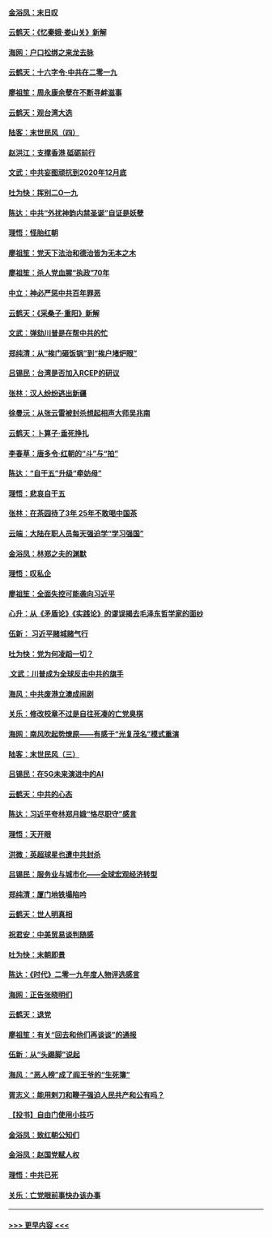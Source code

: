#### [金浴凤：末日叹](../pages/nsc993/n11752359.md?t=12292255) 
#### [云鹤天：《忆秦娥‧娄山关》新解](../pages/nsc993/n11752348.md?t=12292255) 
#### [海网：户口松绑之来龙去脉](../pages/nsc993/n11752328.md?t=12292255) 
#### [云鹤天：十六字令‧中共在二零一九](../pages/nsc993/n11752305.md?t=12292255) 
#### [廖祖笙：周永康余孽在不断寻衅滋事](../pages/nsc993/n11751013.md?t=12292255) 
#### [云鹤天：观台湾大选](../pages/nsc993/n11751007.md?t=12292255) 
#### [陆客：末世民风（四）](../pages/nsc993/n11749203.md?t=12292255) 
#### [赵洪江：支撑香港 砥砺前行](../pages/nsc993/n11748482.md?t=12292255) 
#### [文武：中共妄图顽抗到2020年12月底](../pages/nsc993/n11748446.md?t=12292255) 
#### [吐为快：挥别二O一九](../pages/nsc993/n11748411.md?t=12292255) 
#### [陈达：中共“外扰神韵内禁圣诞”自证是妖孽](../pages/nsc993/n11748226.md?t=12292255) 
#### [理悟：怪胎红朝](../pages/nsc993/n11748206.md?t=12292255) 
#### [廖祖笙：党天下法治和德治皆为无本之木](../pages/nsc993/n11748135.md?t=12292255) 
#### [廖祖笙：杀人党血腥“执政”70年](../pages/nsc993/n11745144.md?t=12292255) 
#### [中立：神必严惩中共百年罪恶](../pages/nsc993/n11744970.md?t=12292255) 
#### [云鹤天：《采桑子‧重阳》新解](../pages/nsc993/n11744948.md?t=12292255) 
#### [文武：弹劾川普是在帮中共的忙](../pages/nsc993/n11744758.md?t=12292255) 
#### [郑纯清：从“挨门砸饭锅”到“挨户堵炉眼”](../pages/nsc993/n11744745.md?t=12292255) 
#### [吕锡民：台湾是否加入RCEP的研议](../pages/nsc993/n11744701.md?t=12292255) 
#### [张林：汉人纷纷逃出新疆](../pages/nsc993/n11743530.md?t=12292255) 
#### [徐曼沅：从张云雷被封杀想起相声大师吴兆南](../pages/nsc993/n11741816.md?t=12292255) 
#### [云鹤天：卜算子‧垂死挣扎](../pages/nsc993/n11739956.md?t=12292255) 
#### [李春草：唐多令‧红朝的“斗”与“拍”](../pages/nsc993/n11739830.md?t=12292255) 
#### [陈达：“自干五”升级“牵妨母”](../pages/nsc993/n11739724.md?t=12292255) 
#### [理悟：悲哀自干五](../pages/nsc993/n11739547.md?t=12292255) 
#### [张林：在茶园待了3年 25年不敢喝中国茶](../pages/nsc993/n11739240.md?t=12292255) 
#### [云端：大陆在职人员每天强迫学“学习强国”](../pages/nsc993/n11738735.md?t=12292255) 
#### [金浴凤：林郑之夫的渊默](../pages/nsc993/n11737735.md?t=12292255) 
#### [理悟：叹私企](../pages/nsc993/n11737715.md?t=12292255) 
#### [廖祖笙：全面失控可能袭向习近平](../pages/nsc993/n11737704.md?t=12292255) 
#### [心升：从《矛盾论》《实践论》的谬误揭去毛泽东哲学家的面纱](../pages/nsc993/n11736962.md?t=12292255) 
#### [伍新： 习近平赌城赌气行](../pages/nsc993/n11736929.md?t=12292255) 
#### [吐为快：党为何凌蹈一切？](../pages/nsc993/n11736915.md?t=12292255) 
#### [ 文武：川普成为全球反击中共的旗手](../pages/nsc993/n11736882.md?t=12292255) 
#### [海风：中共废港立澳成闹剧](../pages/nsc993/n11735857.md?t=12292255) 
#### [关乐：修改校章不过是自往死凑的亡党臭棋](../pages/nsc993/n11735097.md?t=12292255) 
#### [海网：南风吹起势燎原——有感于“光复茂名”模式重演](../pages/nsc993/n11732308.md?t=12292255) 
#### [陆客：末世民风（三）](../pages/nsc993/n11732211.md?t=12292255) 
#### [吕锡民：在5G未来演进中的AI](../pages/nsc993/n11730010.md?t=12292255) 
#### [云鹤天：中共的心态](../pages/nsc993/n11729906.md?t=12292255) 
#### [陈达：习近平夸林郑月娥“恪尽职守”感言](../pages/nsc993/n11729881.md?t=12292255) 
#### [理悟：天开眼](../pages/nsc993/n11729699.md?t=12292255) 
#### [洪微：英超球星也遭中共封杀](../pages/nsc993/n11727243.md?t=12292255) 
#### [吕锡民：服务业与城市化——全球宏观经济转型](../pages/nsc993/n11725845.md?t=12292255) 
#### [郑纯清：厦门地铁塌陷吟](../pages/nsc993/n11725813.md?t=12292255) 
#### [云鹤天：世人明真相](../pages/nsc993/n11725621.md?t=12292255) 
#### [祝君安：中美贸易谈判随感](../pages/nsc993/n11725609.md?t=12292255) 
#### [吐为快：末朝即景](../pages/nsc993/n11723365.md?t=12292255) 
#### [陈达：《时代》二零一九年度人物评选感言](../pages/nsc993/n11723337.md?t=12292255) 
#### [海网：正告张晓明们](../pages/nsc993/n11723228.md?t=12292255) 
#### [云鹤天：退党](../pages/nsc993/n11723056.md?t=12292255) 
#### [廖祖笙：有关“回去和他们再谈谈”的通报](../pages/nsc993/n11722442.md?t=12292255) 
#### [伍新：从“头踢脚”说起](../pages/nsc993/n11722429.md?t=12292255) 
#### [海风：“恶人榜”成了阎王爷的“生死簿”](../pages/nsc993/n11722272.md?t=12292255) 
#### [胥志义：能用剌刀和鞭子强迫人民共产和公有吗？](../pages/nsc993/n11720569.md?t=12292255) 
#### [【投书】自由门使用小技巧](../pages/nsc993/n11720180.md?t=12292255) 
#### [金浴凤：致红朝公知们](../pages/nsc993/n11720563.md?t=12292255) 
#### [金浴凤：赵国党赋人权](../pages/nsc993/n11720533.md?t=12292255) 
#### [理悟：中共已死](../pages/nsc993/n11720233.md?t=12292255) 
#### [关乐：亡党眼前事快办该办事](../pages/nsc993/n11719160.md?t=12292255) 

----
#### [ >>> 更早内容 <<< ](../indexes/nsc993-earlier.md)
